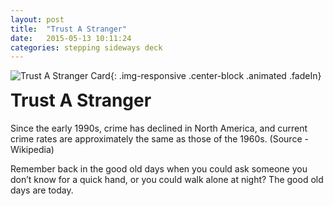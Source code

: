 ```yaml
---
layout: post
title:  "Trust A Stranger"
date:   2015-05-13 10:11:24
categories: stepping sideways deck
---
```

![Trust A Stranger Card](https://github.com/steppingsideways/steppingsideways.github.io/blob/master/images/Trust_a_stranger.png?raw=true){: .img-responsive .center-block .animated .fadeIn}

<div class="row">
	<div class="animated fadeIn col-md-12">
		<h1 style="margin-top:0px;">Trust A Stranger</h1>
		<p>Since the early 1990s, crime has declined in North America, and current crime rates are approximately the same as those of the 1960s. (Source - Wikipedia)</p>
		<p>Remember back in the good old days when you could ask someone you don’t know for a quick hand, or you could walk alone at night? The good old days are today.</p>
	</div>
</div>